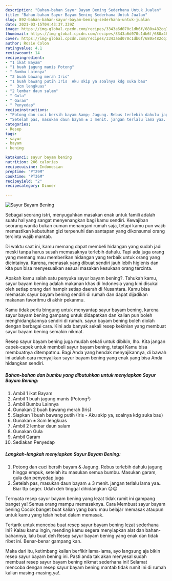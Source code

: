 ```yaml
---
description: "Bahan-bahan Sayur Bayam Bening Sederhana Untuk Jualan"
title: "Bahan-bahan Sayur Bayam Bening Sederhana Untuk Jualan"
slug: 892-bahan-bahan-sayur-bayam-bening-sederhana-untuk-jualan
date: 2021-03-15T04:43:37.339Z
image: https://img-global.cpcdn.com/recipes/3343a6d070c1db6f/680x482cq70/sayur-bayam-bening-foto-resep-utama.jpg
thumbnail: https://img-global.cpcdn.com/recipes/3343a6d070c1db6f/680x482cq70/sayur-bayam-bening-foto-resep-utama.jpg
cover: https://img-global.cpcdn.com/recipes/3343a6d070c1db6f/680x482cq70/sayur-bayam-bening-foto-resep-utama.jpg
author: Rosie Colon
ratingvalue: 4.1
reviewcount: 14
recipeingredient:
- "1 ikat Bayam"
- "1 buah jagung manis Potong"
- " Bumbu Lainnya"
- "2 buah bawang merah Iris"
- "1 buah bawang putih Iris  Aku skip ya soalnya kdg suka bau"
- "  3cm lengkuas"
- "2 lembar daun salam"
- " Gula"
- " Garam"
- " Penyedap"
recipeinstructions:
- "Potong dan cuci bersih bayam &amp; Jagung. Rebus terlebih dahulu jagung hingga empuk, setelah itu masukan semua bumbu. Masukan garam, gula dan penyedap juga"
- "Setelah pas, masukan daun bayam ± 3 menit. jangan terlalu lama yaa.. Biar ttp seger. Udah deh tinggal dihidangkan 😊😊"
categories:
- Resep
tags:
- sayur
- bayam
- bening

katakunci: sayur bayam bening 
nutrition: 206 calories
recipecuisine: Indonesian
preptime: "PT29M"
cooktime: "PT36M"
recipeyield: "2"
recipecategory: Dinner

---
```



![Sayur Bayam Bening](https://img-global.cpcdn.com/recipes/3343a6d070c1db6f/680x482cq70/sayur-bayam-bening-foto-resep-utama.jpg)

Sebagai seorang istri, menyuguhkan masakan enak untuk famili adalah suatu hal yang sangat menyenangkan bagi kamu sendiri. Kewajiban seorang  wanita bukan cuman menangani rumah saja, tetapi kamu pun wajib memastikan kebutuhan gizi terpenuhi dan santapan yang dikonsumsi orang tercinta wajib mantab.

Di waktu  saat ini, kamu memang dapat membeli hidangan yang sudah jadi meski tanpa harus susah memasaknya terlebih dahulu. Tapi ada juga orang yang memang mau memberikan hidangan yang terbaik untuk orang yang dicintainya. Karena, memasak yang dibuat sendiri jauh lebih higienis dan kita pun bisa menyesuaikan sesuai masakan kesukaan orang tercinta. 



Apakah kamu salah satu penyuka sayur bayam bening?. Tahukah kamu, sayur bayam bening adalah makanan khas di Indonesia yang kini disukai oleh setiap orang dari hampir setiap daerah di Nusantara. Kamu bisa memasak sayur bayam bening sendiri di rumah dan dapat dijadikan makanan favoritmu di akhir pekanmu.

Kamu tidak perlu bingung untuk menyantap sayur bayam bening, karena sayur bayam bening gampang untuk didapatkan dan kalian pun boleh menghidangkannya sendiri di rumah. sayur bayam bening boleh diolah dengan berbagai cara. Kini ada banyak sekali resep kekinian yang membuat sayur bayam bening semakin nikmat.

Resep sayur bayam bening juga mudah sekali untuk dibikin, lho. Kita jangan capek-capek untuk membeli sayur bayam bening, tetapi Kamu bisa membuatnya ditempatmu. Bagi Anda yang hendak menyajikannya, di bawah ini adalah cara menyajikan sayur bayam bening yang enak yang bisa Anda hidangkan sendiri.

<!--inarticleads1-->

##### Bahan-bahan dan bumbu yang dibutuhkan untuk menyiapkan Sayur Bayam Bening:

1. Ambil 1 ikat Bayam
1. Ambil 1 buah jagung manis (Potong²)
1. Ambil  Bumbu Lainnya
1. Gunakan 2 buah bawang merah (Iris)
1. Siapkan 1 buah bawang putih (Iris - Aku skip ya, soalnya kdg suka bau)
1. Gunakan  ± 3cm lengkuas
1. Ambil 2 lembar daun salam
1. Gunakan  Gula
1. Ambil  Garam
1. Sediakan  Penyedap




<!--inarticleads2-->

##### Langkah-langkah menyiapkan Sayur Bayam Bening:

1. Potong dan cuci bersih bayam &amp; Jagung. Rebus terlebih dahulu jagung hingga empuk, setelah itu masukan semua bumbu. Masukan garam, gula dan penyedap juga
1. Setelah pas, masukan daun bayam ± 3 menit. jangan terlalu lama yaa.. Biar ttp seger. Udah deh tinggal dihidangkan 😊😊




Ternyata resep sayur bayam bening yang lezat tidak rumit ini gampang banget ya! Semua orang mampu memasaknya. Cara Membuat sayur bayam bening Cocok banget buat kalian yang baru mau belajar memasak ataupun untuk kamu yang telah hebat dalam memasak.

Tertarik untuk mencoba buat resep sayur bayam bening lezat sederhana ini? Kalau kamu ingin, mending kamu segera menyiapkan alat dan bahan-bahannya, lalu buat deh Resep sayur bayam bening yang enak dan tidak ribet ini. Benar-benar gampang kan. 

Maka dari itu, ketimbang kalian berfikir lama-lama, ayo langsung aja bikin resep sayur bayam bening ini. Pasti anda tak akan menyesal sudah membuat resep sayur bayam bening nikmat sederhana ini! Selamat mencoba dengan resep sayur bayam bening mantab tidak rumit ini di rumah kalian masing-masing,ya!.

